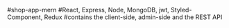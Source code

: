 #shop-app-mern
#React, Express, Node, MongoDB, jwt, Styled-Component, Redux
#contains the client-side, admin-side and the REST API